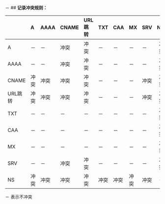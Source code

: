 － ## **记录冲突规则：**

  |       　 | A    | AAAA | CNAME | URL跳转 | TXT  | CAA  | MX   | SRV  | NS   |
  | :-------- | :-------- | :-------- | :-------- | :-------- | :-------- | :-------- | :-------- | :-------- | --------: |
  | A       | －    | －    | 冲突  | 冲突    | －    | －    | －    | －    | 冲突 |
  | AAAA    | －    | －    | 冲突  | 冲突    | －    | －    | －    | －    | 冲突 |
  | CNAME   | 冲突 | 冲突 | 冲突  | 冲突    | －    | －    | －    | 冲突 | 冲突 |
  | URL跳转 | 冲突 | 冲突 | 冲突  | 冲突    | －    | －    | －    | 冲突 | 冲突 |
  | TXT     | －    | －    | －     | －       | －    | －    | －    | －    | 冲突 |
  | CAA     | －    | －    | －     | －       | －    | －    | －    | －    | 冲突 |
  | MX      | －    | －    | －     | －       | －    | －    | －    | －    | 冲突 |
  | SRV     | －    | －    | 冲突  | 冲突    | －    | －    | －    | －    | 冲突 |
  | NS      | 冲突 | 冲突 | 冲突  | 冲突    | 冲突 | 冲突 | 冲突 | 冲突 | －    |

  － 表示不冲突
